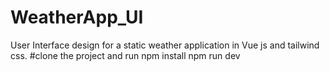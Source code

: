 # WeatherApp_UI
User Interface design for a static weather application in Vue js and tailwind css.
#clone the project and run
npm install
npm run dev
